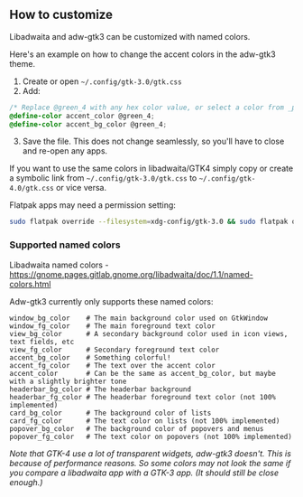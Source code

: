 ## How to customize

Libadwaita and adw-gtk3 can be customized with named colors.

Here's an example on how to change the accent colors in the adw-gtk3 theme.

1. Create or open `~/.config/gtk-3.0/gtk.css`
2. Add:
```css
/* Replace @green_4 with any hex color value, or select a color from _palette.scss */
@define-color accent_color @green_4;
@define-color accent_bg_color @green_4;
```
3. Save the file. This does not change seamlessly, so you'll have to close and re-open any apps.

If you want to use the same colors in libadwaita/GTK4 simply copy or create a symbolic link from `~/.config/gtk-3.0/gtk.css` to `~/.config/gtk-4.0/gtk.css` or vice versa.

Flatpak apps may need a permission setting:
```bash
sudo flatpak override --filesystem=xdg-config/gtk-3.0 && sudo flatpak override --filesystem=xdg-config/gtk-4.0
```

### Supported named colors

Libadwaita named colors - https://gnome.pages.gitlab.gnome.org/libadwaita/doc/1.1/named-colors.html

Adw-gtk3 currently only supports these named colors:

```
window_bg_color    # The main background color used on GtkWindow
window_fg_color    # The main foreground text color
view_bg_color      # A secondary background color used in icon views, text fields, etc
view_fg_color      # Secondary foreground text color
accent_bg_color    # Something colorful!
accent_fg_color    # The text over the accent color
accent_color       # Can be the same as accent_bg_color, but maybe with a slightly brighter tone
headerbar_bg_color # The headerbar background
headerbar_fg_color # The headerbar foreground text color (not 100% implemented)
card_bg_color      # The background color of lists
card_fg_color      # The text color on lists (not 100% implemented)
popover_bg_color   # The background color of popovers and menus
popover_fg_color   # The text color on popovers (not 100% implemented)
```

*Note that GTK-4 use a lot of transparent widgets, adw-gtk3 doesn't. This is because of performance reasons. So some colors may not look the same if you compare a libadwaita app with a GTK-3 app. (It should still be close enough.)*

